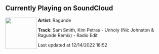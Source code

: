 ## Currently Playing on SoundCloud

[<img align="left" width="100" src="https://i1.sndcdn.com/artworks-X2lMxFbYCaUMEoFO-O2MdyQ-t500x500.jpg">](https://soundcloud.com/theofficialragunde/sam-smith-kim-petras-unholy-nic-johnston-ragunde-remix-radio-edit?in=nicjohnston/sets/unholy-remix)

**Artist**: Ragunde 

**Track**: Sam Smith, Kim Petras - Unholy (Nic Johnston & Ragunde Remix) - Radio Edit

Last updated at 12/14/2022 18:52
